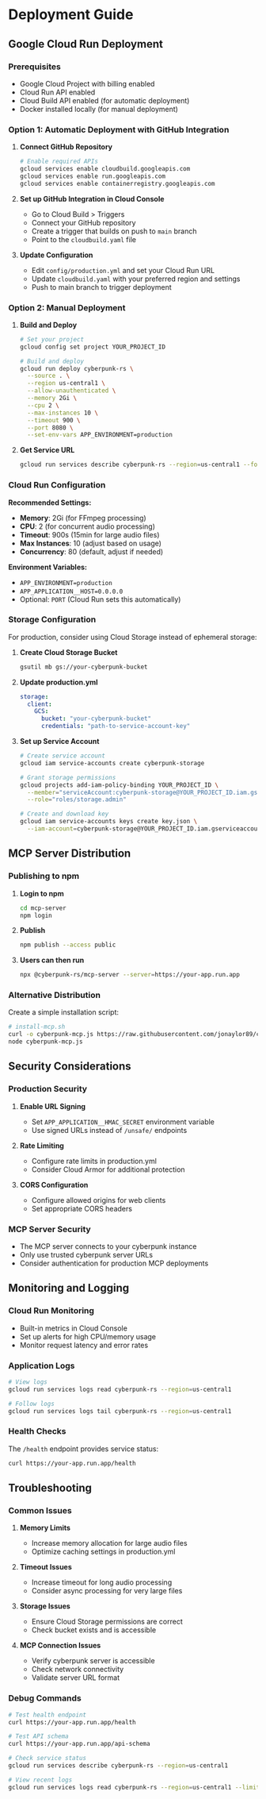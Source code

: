 # Deployment Guide

## Google Cloud Run Deployment

### Prerequisites
- Google Cloud Project with billing enabled
- Cloud Run API enabled
- Cloud Build API enabled (for automatic deployment)
- Docker installed locally (for manual deployment)

### Option 1: Automatic Deployment with GitHub Integration

1. **Connect GitHub Repository**
   ```bash
   # Enable required APIs
   gcloud services enable cloudbuild.googleapis.com
   gcloud services enable run.googleapis.com
   gcloud services enable containerregistry.googleapis.com
   ```

2. **Set up GitHub Integration in Cloud Console**
   - Go to Cloud Build > Triggers
   - Connect your GitHub repository
   - Create a trigger that builds on push to `main` branch
   - Point to the `cloudbuild.yaml` file

3. **Update Configuration**
   - Edit `config/production.yml` and set your Cloud Run URL
   - Update `cloudbuild.yaml` with your preferred region and settings
   - Push to main branch to trigger deployment

### Option 2: Manual Deployment

1. **Build and Deploy**
   ```bash
   # Set your project
   gcloud config set project YOUR_PROJECT_ID
   
   # Build and deploy
   gcloud run deploy cyberpunk-rs \
     --source . \
     --region us-central1 \
     --allow-unauthenticated \
     --memory 2Gi \
     --cpu 2 \
     --max-instances 10 \
     --timeout 900 \
     --port 8080 \
     --set-env-vars APP_ENVIRONMENT=production
   ```

2. **Get Service URL**
   ```bash
   gcloud run services describe cyberpunk-rs --region=us-central1 --format="value(status.url)"
   ```

### Cloud Run Configuration

**Recommended Settings:**
- **Memory**: 2Gi (for FFmpeg processing)
- **CPU**: 2 (for concurrent audio processing)
- **Timeout**: 900s (15min for large audio files)
- **Max Instances**: 10 (adjust based on usage)
- **Concurrency**: 80 (default, adjust if needed)

**Environment Variables:**
- `APP_ENVIRONMENT=production`
- `APP_APPLICATION__HOST=0.0.0.0`
- Optional: `PORT` (Cloud Run sets this automatically)

### Storage Configuration

For production, consider using Cloud Storage instead of ephemeral storage:

1. **Create Cloud Storage Bucket**
   ```bash
   gsutil mb gs://your-cyberpunk-bucket
   ```

2. **Update production.yml**
   ```yaml
   storage:
     client:
       GCS:
         bucket: "your-cyberpunk-bucket"
         credentials: "path-to-service-account-key"
   ```

3. **Set up Service Account**
   ```bash
   # Create service account
   gcloud iam service-accounts create cyberpunk-storage
   
   # Grant storage permissions
   gcloud projects add-iam-policy-binding YOUR_PROJECT_ID \
     --member="serviceAccount:cyberpunk-storage@YOUR_PROJECT_ID.iam.gserviceaccount.com" \
     --role="roles/storage.admin"
   
   # Create and download key
   gcloud iam service-accounts keys create key.json \
     --iam-account=cyberpunk-storage@YOUR_PROJECT_ID.iam.gserviceaccount.com
   ```

## MCP Server Distribution

### Publishing to npm

1. **Login to npm**
   ```bash
   cd mcp-server
   npm login
   ```

2. **Publish**
   ```bash
   npm publish --access public
   ```

3. **Users can then run**
   ```bash
   npx @cyberpunk-rs/mcp-server --server=https://your-app.run.app
   ```

### Alternative Distribution

Create a simple installation script:
```bash
# install-mcp.sh
curl -o cyberpunk-mcp.js https://raw.githubusercontent.com/jonaylor89/cyberpunk-rs/main/mcp-server/index.js
node cyberpunk-mcp.js
```

## Security Considerations

### Production Security
1. **Enable URL Signing**
   - Set `APP_APPLICATION__HMAC_SECRET` environment variable
   - Use signed URLs instead of `/unsafe/` endpoints

2. **Rate Limiting**
   - Configure rate limits in production.yml
   - Consider Cloud Armor for additional protection

3. **CORS Configuration**
   - Configure allowed origins for web clients
   - Set appropriate CORS headers

### MCP Server Security
- The MCP server connects to your cyberpunk instance
- Only use trusted cyberpunk server URLs
- Consider authentication for production MCP deployments

## Monitoring and Logging

### Cloud Run Monitoring
- Built-in metrics in Cloud Console
- Set up alerts for high CPU/memory usage
- Monitor request latency and error rates

### Application Logs
```bash
# View logs
gcloud run services logs read cyberpunk-rs --region=us-central1

# Follow logs
gcloud run services logs tail cyberpunk-rs --region=us-central1
```

### Health Checks
The `/health` endpoint provides service status:
```bash
curl https://your-app.run.app/health
```

## Troubleshooting

### Common Issues

1. **Memory Limits**
   - Increase memory allocation for large audio files
   - Optimize caching settings in production.yml

2. **Timeout Issues**
   - Increase timeout for long audio processing
   - Consider async processing for very large files

3. **Storage Issues**
   - Ensure Cloud Storage permissions are correct
   - Check bucket exists and is accessible

4. **MCP Connection Issues**
   - Verify cyberpunk server is accessible
   - Check network connectivity
   - Validate server URL format

### Debug Commands
```bash
# Test health endpoint
curl https://your-app.run.app/health

# Test API schema
curl https://your-app.run.app/api-schema

# Check service status
gcloud run services describe cyberpunk-rs --region=us-central1

# View recent logs
gcloud run services logs read cyberpunk-rs --region=us-central1 --limit=50
```